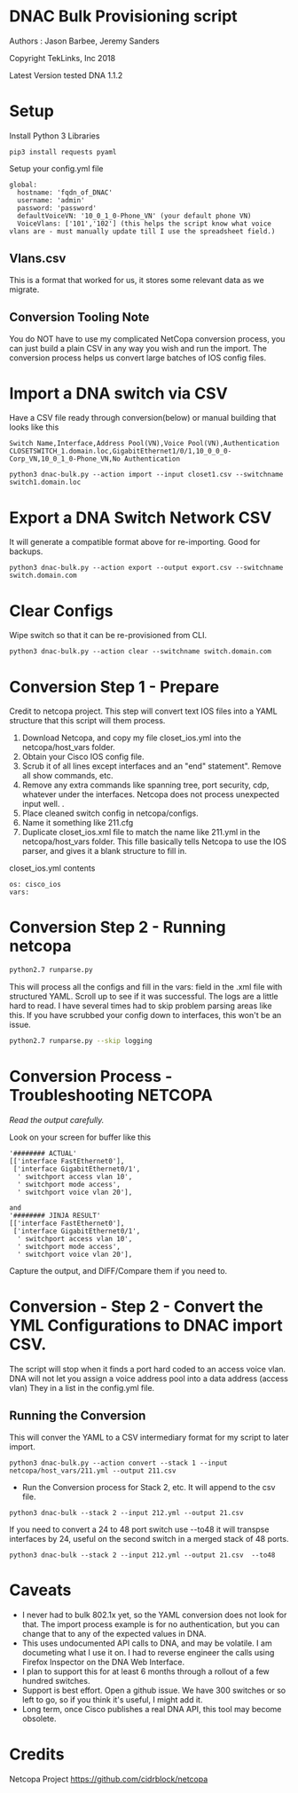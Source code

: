 # DNAC Bulk Provisioning script
Authors : Jason Barbee, Jeremy Sanders

Copyright TekLinks, Inc 2018

Latest Version tested DNA 1.1.2

# Setup
Install Python 3 Libraries
```
pip3 install requests pyaml
```

Setup your config.yml file
```
global:
  hostname: 'fqdn_of_DNAC'
  username: 'admin'
  password: 'password'
  defaultVoiceVN: '10_0_1_0-Phone_VN' (your default phone VN)
  VoiceVlans: ['101','102'] (this helps the script know what voice vlans are - must manually update till I use the spreadsheet field.)
```
## Vlans.csv
This is a format that worked for us, it stores some relevant data as we migrate.

## Conversion Tooling Note
You do NOT have to use my complicated NetCopa conversion process, you can just build a plain CSV in any way you wish and run the import. The conversion process helps us convert large batches of IOS config files.


# Import a DNA switch via CSV
Have a CSV file ready through conversion(below) or manual building that looks like this
```
Switch Name,Interface,Address Pool(VN),Voice Pool(VN),Authentication
CLOSETSWITCH_1.domain.loc,GigabitEthernet1/0/1,10_0_0_0-Corp_VN,10_0_1_0-Phone_VN,No Authentication
```

```
python3 dnac-bulk.py --action import --input closet1.csv --switchname switch1.domain.loc
```

# Export a DNA Switch Network CSV
It will generate a compatible format above for re-importing. Good for backups.

```
python3 dnac-bulk.py --action export --output export.csv --switchname switch.domain.com
```

# Clear Configs
Wipe switch so that it can be re-provisioned from CLI.

```
python3 dnac-bulk.py --action clear --switchname switch.domain.com 
```

# Conversion Step 1 - Prepare
Credit to netcopa project.
This step will convert text IOS files into a YAML structure that this script will them process.
1. Download Netcopa, and copy my file closet_ios.yml into the netcopa/host_vars folder.
2. Obtain your Cisco IOS config file. 
3. Scrub it of all lines except interfaces and an "end" statement". Remove all show commands, etc.
4. Remove any extra commands like spanning tree, port security, cdp, whatever under the interfaces. Netcopa does not process unexpected input well. .
1. Place cleaned switch config in netcopa/configs.
2. Name it something like 211.cfg
3. Duplicate closet_ios.xml file to match the name like 211.yml in the netcopa/host_vars folder. This fille basically tells Netcopa to use the IOS parser, and gives it a blank structure to fill in.

closet_ios.yml contents
```
os: cisco_ios
vars:
```

# Conversion Step 2 - Running netcopa

``` bash
python2.7 runparse.py
```

This will process all the configs and fill in the vars: field in the .xml file with structured YAML.
Scroll up to see if it was successful. The logs are a little hard to read.
I have several times had to skip problem parsing areas like this. If you have scrubbed your config down to interfaces, this won't be an issue.

``` bash
python2.7 runparse.py --skip logging
```

# Conversion Process - Troubleshooting NETCOPA

*Read the output carefully.*

Look on your screen for buffer like this
``` 
'######## ACTUAL'
[['interface FastEthernet0'],
 ['interface GigabitEthernet0/1',
  ' switchport access vlan 10',
  ' switchport mode access',
  ' switchport voice vlan 20'],

and 
'######## JINJA RESULT'
[['interface FastEthernet0'],
 ['interface GigabitEthernet0/1',
  ' switchport access vlan 10',
  ' switchport mode access',
  ' switchport voice vlan 20'],
```
  Capture the output, and DIFF/Compare them if you need to.

# Conversion - Step 2 - Convert the YML Configurations to DNAC import CSV.

The script will stop when it finds a port hard coded to an access voice vlan. DNA will not let you assign a voice address pool into a data address (access vlan)
They in a list in the config.yml file.

## Running the Conversion
This will conver the YAML to a CSV intermediary format for my script to later import.

```
python3 dnac-bulk.py --action convert --stack 1 --input netcopa/host_vars/211.yml --output 211.csv
```

* Run the Conversion process for Stack 2, etc. It will append to the csv file.

```
python3 dnac-bulk --stack 2 --input 212.yml --output 21.csv 
```

If you need to convert a 24 to 48 port switch use --to48 it will transpse interfaces by 24, useful on the second switch in a merged stack of 48 ports.
```
python3 dnac-bulk --stack 2 --input 212.yml --output 21.csv  --to48
```

# Caveats
* I never had to bulk 802.1x yet, so the YAML conversion does not look for that. The import process example is for no authentication, but you can change that to any of the expected values in DNA.
* This uses undocumented API calls to DNA, and may be volatile. I am documeting what I use it on. I had to reverse engineer the calls using Firefox Inspector on the DNA Web Interface.
* I plan to support this for at least 6 months through a rollout of a few hundred switches. 
* Support is best effort. Open a github issue. We have 300 switches or so left to go, so if you think it's useful, I might add it.
* Long term, once Cisco publishes a real DNA API, this tool may become obsolete.

# Credits
Netcopa Project
https://github.com/cidrblock/netcopa
